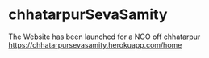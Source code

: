 # chhatarpurSevaSamity

The Website has been launched for a NGO off chhatarpur https://chhatarpursevasamity.herokuapp.com/home
